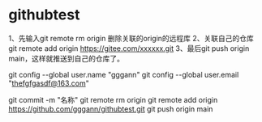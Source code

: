 # githubtest

1、先输入git remote rm origin 删除关联的origin的远程库
2、关联自己的仓库 git remote add origin https://gitee.com/xxxxxx.git
3、最后git push origin main，这样就推送到自己的仓库了。


git config --global user.name "gggann"
git config --global user.email "thefgfgasdf@163.com"

git commit -m "名称"
git remote rm origin
git remote add origin https://github.com/gggann/githubtest.git
git push origin main